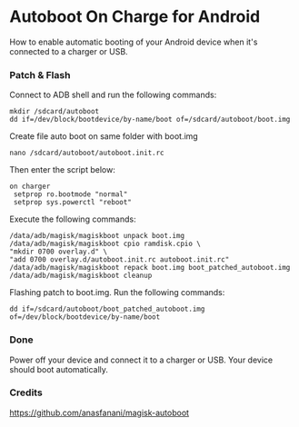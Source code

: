 # Autoboot On Charge for Android
How to enable automatic booting of your Android device when it's connected to a charger or USB.
### Patch & Flash
Connect to ADB shell and run the following commands:
```
mkdir /sdcard/autoboot
dd if=/dev/block/bootdevice/by-name/boot of=/sdcard/autoboot/boot.img
```
Create file auto boot on same folder with boot.img
```
nano /sdcard/autoboot/autoboot.init.rc
```
Then enter the script below:
```
on charger
 setprop ro.bootmode "normal"
 setprop sys.powerctl "reboot"
```
Execute the following commands:
```
/data/adb/magisk/magiskboot unpack boot.img
/data/adb/magisk/magiskboot cpio ramdisk.cpio \
"mkdir 0700 overlay.d" \
"add 0700 overlay.d/autoboot.init.rc autoboot.init.rc"
/data/adb/magisk/magiskboot repack boot.img boot_patched_autoboot.img
/data/adb/magisk/magiskboot cleanup
```
Flashing patch to boot.img. Run the following commands:
```
dd if=/sdcard/autoboot/boot_patched_autoboot.img of=/dev/block/bootdevice/by-name/boot
````

### Done
Power off your device and connect it to a charger or USB. Your device should boot automatically.

### Credits
https://github.com/anasfanani/magisk-autoboot
